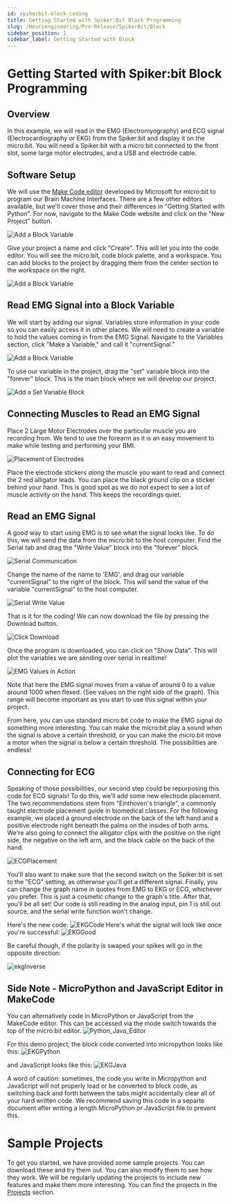 ```yaml
---
id: spikerbit-block-coding
title: Getting Started with Spiker:Bit Block Programming
slug: /Neuroengineering/Pre-Release/SpikerBit/Block
sidebar_position: 1
sidebar_label: Getting Started with Block 
---
```


# Getting Started with Spiker:bit Block Programming #

## Overview ##

In this example, we will read in the EMG (Electromyography) and ECG signal (Electrocardiography or EKG) from the Spiker:bit and display it on the micro:bit.  You will need a Spiker:bit with a micro:bit connected to the front slot, some large motor electrodes, and a USB and electrode cable.

## Software Setup ##
We will use the [Make Code editor](https://makecode.microbit.org/) developed by Microsoft for micro:bit to program our Brain Machine Interfaces. There are a few other editors available, but we'll cover those and their differences in "Getting Started with Python". For now, navigate to the Make Code website and click on the "New Project" button.

![Add a Block Variable]( ./blk_newProject.png)

Give your project a name and click "Create".  This will let you into the code editor.  You will see the micro:bit, code block palette, and a workspace.  You can add blocks to the project by dragging them from the center section to the workspace on the right.

![Add a Block Variable]( ./blk_editor_Updated.png)

## Read EMG Signal into a Block Variable ##
We will start by adding our signal. Variables store information in your code so you can easily access it in other places. We will need to create a variable to hold the values coming in from the EMG Signal. Navigate to the Variables section, click "Make a Variable," and call it "currentSignal."

![Add a Block Variable]( ./blk_var_Updated.png)

To use our variable in the project, drag the "set" variable block into the "forever" block.  This is the main block where we will develop our project.   

![Add a Set Variable Block]( ./blk_varSet_Updated.png)


## Connecting Muscles to Read an EMG Signal ##

Place 2 Large Motor Electrodes over the particular muscle you are recording from.  We tend to use the forearm as it is an easy movement to make while testing and performing your BMI. 

![Placement of Electrodes]( ./emgToMicrobit.png)

Place the electrode stickers *along* the muscle you want to read and connect the 2 red alligator leads.  You can place the black ground clip on a sticker behind your hand. This is good spot as we do not expect to see a lot of muscle activity on the hand.  This keeps the recordings quiet.

## Read an EMG Signal ##

A good way to start using EMG is to see what the signal looks like.  To do this, we will send the data from the micro:bit to the host computer.   Find the Serial tab and drag the "Write Value" block into the "forever" block.  

![Serial Communication]( ./blk_serial.png)

Change the name of the name to 'EMG', and drag our variable "currentSignal" to the right of the block.  This will send the value of the variable "currentSignal" to the host computer.

![Serial Write Value]( ./blk_serialWrite.png)

That is it for the coding!  We can now download the file by pressing the Download button.  

![Click Download]( ./blk_download.png)

Once the program is downloaded, you can click on "Show Data".  This will plot the variables we are sending over serial in realtime!

![EMG Values in Action](./blk_serialViewer.png)

Note that here the EMG signal moves from a value of around 0 to a value around 1000 when flexed. (See values on the right side of the graph).  This range will become important as you start to use this signal within your project.  

From here, you can use standard micro:bit code to make the EMG signal do something more interesting.  You can make the micro:bit play a sound when the signal is above a certain threshold, or you can make the micro:bit move a motor when the signal is below a certain threshold.  The possibilities are endless!  


## Connecting for ECG ##

Speaking of those possibilities, our second step could be repurposing this code for ECG signals! To do this, we'll add some new electrode placement. The two recommendations stem from "Einthoven's triangle", a commonly taught electrode placement guide in biomedical classes. For the following example, we placed a ground electrode on the back of the left hand and a positive electrode right beneath the palms on the insides of both arms. We're also going to connect the alligator clips with the positive on the right side, the negative on the left arm, and the black cable on the back of the hand.

![ECGPlacement](./ECGPlacement.png)

You'll also want to make sure that the second switch on the Spiker:bit is set to the "ECG" setting, as otherwise you'll get a different signal. Finally, you can change the graph name in quotes from EMG to EKG or ECG, whichever you prefer. This is just a cosmetic change to the graph's title. After that, you'll be all set! Our code is still reading in the analog input, pin 1 is still out source, and the serial write function won't change.  

Here's the new code:
![EKGCode](./EKGSerialCode.png)
Here's what the signal will look like once you're successful:
![EKGGood](./ECGGOOOD.png)

Be careful though, if the polarity is swaped your spikes will go in the opposite direction:

![ekgInverse](./ECGBAAD.png)


## Side Note - MicroPython and JavaScript Editor in MakeCode ##

You can alternatively code in MicroPython or JavaScript from the MakeCode editor. This can be accessed via the mode switch towards the top of the micro:bit editor.
![Python_Java_Editor](./EditorJava_Pyth.png)

For this demo project, the block code converted into micropython looks like this:
![EKGPython](./EKGPython.png)

and JavaScript looks like this:
![EKGJava](./EKGJava.png)

A word of caution: sometimes, the code you write in Micropython and JavaScript will not properly load or be converted to block code, as switching back and forth between the tabs might accidentally clear all of your hard written code. We recommend saving this code in a separte document after writing a length MicroPython or JavaScript file to prevent this. 

# Sample Projects #
  
To get you started, we have provided some sample projects.  You can download these and try them out.  You can also modify them to see how they work.  We will be regularly updating the projects to include new features and make them more interesting.  You can find the projects in the [Projects](../Projects) section. 
